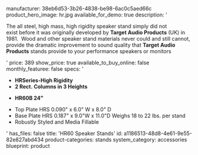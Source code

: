 manufacturer: 38eb6d53-3b26-4838-be98-6ac0c5aed66c
product_hero_image: hr.jpg
available_for_demo: true
description: '<p>The all steel, high mass, high rigidity speaker stand simply&nbsp;did not exist&nbsp;before it was originally developed by&nbsp;<strong>Target Audio&nbsp;Products</strong>&nbsp;(UK) in 1981. &nbsp;Wood and&nbsp;other speaker stand materials never could and still cannot, provide the dramatic improvement&nbsp;to sound quality that&nbsp;<strong>Target Audio Products</strong>&nbsp;stands provide&nbsp;to your performance speakers or monitors</p>'
price: 389
show_price: true
available_to_buy_online: false
monthly_featuree: false
specs: '<ul><li><b>HRSeries-High Rigidity</b><br></li><li><b>2 Rect.&nbsp;Columns in 3 Heights</b></li></ul><ul><li><strong>HR60B 24"</strong></li></ul><ul><li>Top&nbsp;Plate HRS 0.090" x 6.0" W x 8.0" D<br></li><li>Base&nbsp;Plate HRS 0.187" x 9.0"W x 11.0"D&nbsp;Weighs 18&nbsp;to 22&nbsp;lbs. per stand<br></li><li>Robustly Styled&nbsp;and Media Fillable<br></li></ul>'
has_files: false
title: 'HR60 Speaker Stands'
id: a1186513-48d8-4e61-9e55-82e827abd434
product-categories: stands
system_category: accessories
blueprint: product
